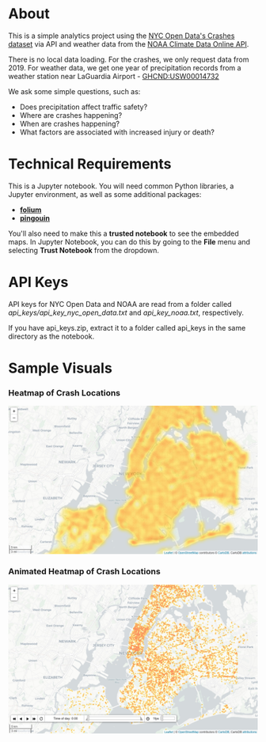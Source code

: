 # About

This is a simple analytics project using the [NYC Open Data's Crashes dataset](https://dev.socrata.com/foundry/data.cityofnewyork.us/h9gi-nx95) via API and weather data from the [NOAA Climate Data Online API](https://www.ncdc.noaa.gov/cdo-web/webservices/v2).   

There is no local data loading. For the crashes, we only request data from 2019. For weather data, we get one year of precipitation records from a weather station near LaGuardia Airport - [GHCND:USW00014732](/images/weather_station.jpg)  

We ask some simple questions, such as:
* Does precipitation affect traffic safety?  
* Where are crashes happening?  
* When are crashes happening?  
* What factors are associated with increased injury or death?   

# Technical Requirements

This is a Jupyter notebook. You will need common Python libraries, a Jupyter environment, as well as some additional packages:

* [**folium**](https://python-visualization.github.io/folium/)  
* [**pingouin**](https://pingouin-stats.org)  

You'll also need to make this a **trusted notebook** to see the embedded maps. In Jupyter Notebook, you can do this by going to the **File** menu and selecting **Trust Notebook** from the dropdown.

# API Keys

API keys for NYC Open Data and NOAA are read from a folder called *api_keys/api_key_nyc_open_data.txt* and *api_key_noaa.txt*, respectively.  

If you have api_keys.zip, extract it to a folder called api_keys in the same directory as the notebook.

# Sample Visuals

### Heatmap of Crash Locations

![static heatmap of crash locations, requires folium](/images/static_heatmap.jpg)  

### Animated Heatmap of Crash Locations

![animated heatmap of crash locations at all hours of the day, requires folium](/images/animated_heatmap.jpg)